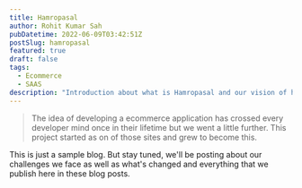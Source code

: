 ```yaml
---
title: Hamropasal
author: Rohit Kumar Sah
pubDatetime: 2022-06-09T03:42:51Z
postSlug: hamropasal
featured: true
draft: false
tags:
  - Ecommerce
  - SAAS
description: "Introduction about what is Hamropasal and our vision of helping ecommerce grow through the harsh and unreasonable rules of Nepal Goverment."
---
```


> The idea of developing a ecommerce application has crossed every developer mind once in their lifetime but we went a little further. This project started as on of those sites and grew to become this.

This is just a sample blog. But stay tuned, we'll be posting about our challenges we face as well as what's changed and everything that we publish here in these blog posts.
